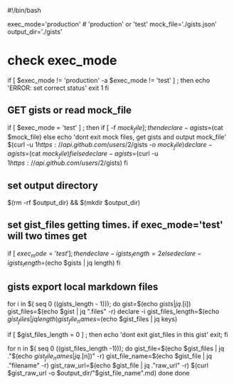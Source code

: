 #!/bin/bash

exec_mode='production' # 'production' or 'test'
mock_file='./gists.json'
output_dir='./gists'

# check exec_mode

if [ $exec_mode != 'production' -a $exec_mode != 'test' ] ; then
echo 'ERROR: set correct status'
exit 1
fi

## GET gists or read mock_file

if [ $exec_mode = 'test' ] ; then
if [ -f $mock_file ] ; then
declare -a gists=$(cat $mock_file)
  else
    echo 'dont exit mock files, get gists and output mock_file'
    $(curl -u $1 https://api.github.com/users/$2/gists -o $mock_file)
    declare -a gists=$(cat $mock_file)
  fi
else
  declare -a gists=$(curl -u $1 https://api.github.com/users/$2/gists)
fi

## set output directory

$(rm -rf $output_dir) && $(mkdir $output_dir)

## set gist_files getting times. if exec_mode='test' will two times get

if [ $exec_mode = 'test' ] ; then
declare -i gists_length=2
else
declare -i gists_length=$(echo $gists | jq length)
fi

## gists export local markdown files

for i in $( seq 0 $(($gists_length - 1))); do
gist=$(echo $gists | jq .[$i])
gist_files=$(echo $gist | jq ".files" -r)
  declare -i gist_files_length=$(echo $gist_files | jq length)
  gist_file_names=$(echo $gist_files | jq keys)

if [ $gist_files_length = 0 ] ; then
echo 'dont exit gist_files in this gist'
exit;
fi

for n in $( seq 0 $(($gist_files_length -1))); do
gist_file=$(echo $gist_files | jq ."$(echo $gist_file_names | jq .[$n])" -r)
gist_file_name=$(echo $gist_file | jq ."filename" -r)
    gist_raw_url=$(echo $gist_file | jq ."raw_url" -r)
    $(curl $gist_raw_url -o $output_dir/"$gist_file_name".md)
done
done
